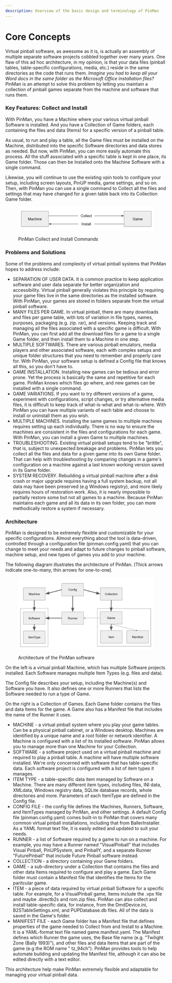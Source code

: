 ```yaml
---
description: Overview of the basic design and terminology of PinMan
---
```


# Core Concepts

Virtual pinball software, as awesome as it is, is actually an assembly of multiple separate software projects cobbled together over many years. One flaw of this ad hoc architecture, in my opinion, is that your data files (pinball tables, table-specific configurations, media, etc.) reside in the same directories as the code that runs them. _Imagine you had to keep all your Word docs in the same folder as the Microsoft Office installation files?_ PinMan is an attempt to solve this problem by letting you maintain a collection of pinball games separate from the machine and software that runs them.

### Key Features: Collect and Install

With PinMan, you have a Machine where your various virtual pinball Software is installed. And you have a Collection of Game folders, each containing the files and data (Items) for a specific version of a pinball table.&#x20;

As usual, to run and play a table, all the Game files must be installed on the Machine, distributed into the specific Software directories and data stores as needed. But now, with PinMan, you can more easily automate this process. All the stuff associated with a specific table is kept in one place, its Game folder. Those can then be Installed onto the Machine Software with a single command.

Likewise, you will continue to use the existing vpin tools to configure your setup, including screen layouts, PinUP media, game settings, and so on. Then, with PinMan you can use a single command to Collect all the files and settings that may have changed for a given table back into its Collection Game folder.

<figure><img src=".gitbook/assets/collect-install.png" alt=""><figcaption><p>PinMan Collect and Install Commands</p></figcaption></figure>

### Problems and Solutions

Some of the problems and complexity of virtual pinball systems that PinMan hopes to address include:

* SEPARATION OF USER DATA. It is common practice to keep application software and user data separate for better organization and accessibility. Virtual pinball generally violates this principle by requiring your game files live in the same directories as the installed software. With PinMan, your games are stored in folders separate from the virtual pinball software.
* MANY FILES PER GAME. In virtual pinball, there are many downloads and files per game table, with lots of variation in file types, names, purposes, packaging (e.g. zip. rar), and versions. Keeping track and managing all the files associated with a specific game is difficult. With PinMan, you can first add all the download files for a game to a single Game folder, and then install them to a Machine in one step.&#x20;
* MULTIPLE SOFTWARES. There are various pinball emulators, media players and other associated software, each with complex setups and unique folder structures that you need to remember and properly care for. With PinMan, your software setup is defined a Config file that knows all this, so you don't have to.&#x20;
* GAME INSTALLATION. Installing new games can be tedious and error prone. Yet the process is basically the same and repetitive for each game. PinMan knows which files go where, and new games can be installed with a single command. &#x20;
* GAME VARIATIONS. If you want to try different versions of a game, experiment with configurations, script changes, or try alternative media files, it is difficult to keep track of what-is-what and what-is-where. With PinMan you can have multiple variants of each table and choose to install or uninstall them as you wish.
* MULTIPLE MACHINES. Installing the same games to multiple machines requires setting up each individually. There is no way to ensure the machines are consistent in the files and configurations for each game. With PinMan, you can install a given Game to multiple machines.
* TROUBLESHOOTING. Existing virtual pinball setups tend to be "brittle", that is, subject to unexpected breakage and problems. PinMan lets you collect all the files and data for a given game into its own Game folder. That can help with troubleshooting by comparing changes in a game's configuration on a machine against a last known working version saved in its Game folder.
* SYSTEM RECOVERY. Rebuilding a virtual pinball machine after a disk crash or major upgrade requires having a full system backup, not all data may have been preserved (e.g Windows registry), and more likely requires hours of restoration work. Also, it is nearly impossible to partially restore some but not all games to a machine. Because PinMan maintains each game and all its data in its own folder, you can more methodically restore a system if necessary.

### Architecture

PinMan is designed to be extremely flexible and customizable for your specific configurations. Almost everything about the tool is data-driven, controlled through a configuration file (pinman.config.yaml) that you can change to meet your needs and adapt to future changes to pinball software, machine setup, and new types of games you add to your machine.

The following diagram illustrates the architecture of PinMan. (Thick arrows indicate one-to-many, thin arrows for one-to-one).&#x20;

<figure><img src=".gitbook/assets/objects-diagram 3.png" alt=""><figcaption><p>Architecture of the PinMan software</p></figcaption></figure>

On the left is a virtual pinball Machine, which has multiple Software projects installed. Each Software manages multiple Item Types (e.g. files and data).&#x20;

The Config file describes your setup, including the Machine(s) and Software you have. It also defines one or more Runners that lists the Software needed to run a type of Game.&#x20;

On the right is a Collection of Games. Each Game folder contains the files and data Items for the game. A Game also has a Manifest file that includes the name of the Runner it uses.&#x20;

* MACHINE - a virtual pinball system where you play your game tables. Can be a physical pinball cabinet, or a Windows desktop. Machines are identified by a unique name and a root folder or network identifier. A Machine is configured with a list of its installed software. PinMan allows you to manage more than one Machine for your Collection.
* SOFTWARE - a software project used on a virtual pinball machine and required to play a pinball table. A machine will have multiple software installed. We're only concerned with software that has table-specific data. Each software project is configured with a list of item types it manages.
* ITEM TYPE - a table-specific data item managed by Software on a Machine. There are many different item types, including files, INI data, XMLdata, Windows registry data, SQLite database records, whole directories and more. Parameters of each ItemType are defined in the Config file.
* CONFIG FILE - the config file defines the Machines, Runners, Software, and ItemTypes managed by PinMan, and other settings. A default Config file (pinman.config.yaml) comes built-in to PinMan that covers many common virtual pinball installations, including that from BallerInstaller. As a YAML format text file, it is easily edited and updated to suit your needs.
* RUNNER - a list of Software required by a game to run on a machine. For example, you may have a Runner named "VisualPinball" that includes Visual Pinball, PinUPSystem, and PinballY, and a separate Runner "FuturePinball" that include Future Pinball software instead.
* COLLECTION - a directory containing your Game folders.&#x20;
* GAME - a sub-directory under a Collection that contains the files and other data Items required to configure and play a game. Each Game folder must contain a Manifest file that identifies the Items for the paritcular game.
* ITEM - a piece of data required by virtual pinball Software for a specific table. For example, for a VisualPinball game, Items include the .vpx file and maybe .directb2s and rom.zip files. PinMan can also collect and install table-specific data, for instance, from the DmdDevice.ini, B2STableSettings.xml, and PUPDatabase.db files. All of the data is saved in the Game's folder.&#x20;
* MANIFEST FILE - each Game folder has a Manifest file that defines properties of the game needed to Collect from and Install to a Machine. It is a YAML-format text file named game.manifest.yaml. The Manifest defines which Runner the game uses, the Base file name (e.g. "Twilight Zone (Bally 1993)"), and other files and data Items that are part of the game (e.g the ROM name " tz\_94ch"). PinMan provides tools to help automate building and updating the Manifest file, although it can also be edited directly with a text editor.&#x20;

This architecture help make PinMan extremely flexible and adaptable for managing your virtual pinball data.&#x20;





